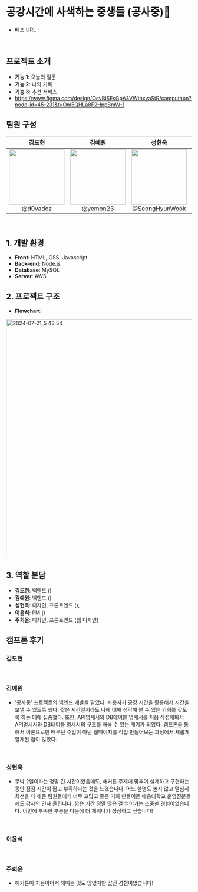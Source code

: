 # 공강시간에 사색하는 중생들 (공사중)🚧

- 배포 URL : 

  <br>

## 프로젝트 소개

- **기능 1**: 오늘의 질문
- **기능 2**: 나의 기록
- **기능 3**: 추천 서비스
- https://www.figma.com/design/OcvBiSEsGpA3VWthxyaStR/camputhon?node-id=45-231&t=Om5QHLa8F2HppBmW-1
  <br>

## 팀원 구성

<div align="center">

|                                                                 **김도현**                                                                  |                                                                 **김예원**                                                                  |                                                               **성현욱**                                                                |                                                                **이윤석**                                                                 |                                                                **주희윤**                                                                |
| :-----------------------------------------------------------------------------------------------------------------------------------------: | :-----------------------------------------------------------------------------------------------------------------------------------------: | :-------------------------------------------------------------------------------------------------------------------------------------: | :---------------------------------------------------------------------------------------------------------------------------------------: | :--------------------------------------------------------------------------------------------------------------------------------------: |
| [<img src="https://avatars.githubusercontent.com/u/174128289?v=4" height=150 width=150> <br/> @d0vadoz](https://github.com/d0vadoz) | [<img src="https://avatars.githubusercontent.com/u/174130010?v=4" height=150 width=150> <br/> @yemon23](https://github.com/yewon23) | [<img src="https://avatars.githubusercontent.com/u/81460480?v=4" height=150 width=150> <br/> @SeongHyunWook](https://github.com/SeongHyunWook) | [<img src="https://avatars.githubusercontent.com/u/164312366?v=4" height=150 width=150> <br/> @yslmoment](https://github.com/yslmoment) | [<img src="https://avatars.githubusercontent.com/u/139067399?v=4" height=150 width=150> <br/> @gmldbs3104](https://github.com/gmldbs3104) |

</div>

<br>

## 1. 개발 환경

- **Front**: HTML, CSS, Javascript
- **Back-end**: Node.js
- **Database**: MySQL
- **Server**: AWS
  <br>

## 2. 프로젝트 구조

- **Flowchart**:

<img width="647" alt="2024-07-21_5 43 54" src="https://github.com/user-attachments/assets/b3f9015e-80e1-406b-9061-cf13f1e80b37">
  <br>

## 3. 역할 분담

- **김도현**: 백엔드 ()
- **김예원**: 벡앤드 () 
- **성현욱**: 디자인, 프론트엔드 (),
- **이윤석**: PM ()
- **주희윤**: 디자인, 프론트엔드 (웹 디자인)

## 캠프톤 후기

### 김도현


<br>

### 김예원
- '공사중' 프로젝트의 백엔드 개발을 맡았다. 사용자가 공강 시간을 활용해서 시간을 보낼 수 있도록 했다. 짧은 시간일지라도 나에 대해 생각해 볼 수 있는 기회를 갖도록 하는 데에 집중했다. 또한, API명세서와 DB테이블 명세서를 처음 작성해봐서 API명세서와 DB테이블 명세서의 구조를 배울 수 있는 계기가 되었다. 캠프톤을 통해서 이론으로만 배우던 수업이 아닌 웹페이지를 직접 만들어보는 과정에서 새롭게 알게된 점이 많았다.

<br>

### 성현욱
- 무박 2일이라는 정말 긴 시간이었음에도, 해커톤 주제에 맞추어 설계하고 구현하는 동안 점점 시간이 짧고 부족하다는 것을 느꼈습니다. 어느 한명도 놀지 않고 열심히 최선을 다 해준 팀원들에게 너무 고맙고 좋은 기회 만들어준 에융대학교 운영진분들께도 감사의 인사 올립니다. 짧은 기간 정말 많은 걸 얻어가는 소중한 경험이었습니다. 이번에 부족한 부분을 다음에 더 채워나가 성장하고 싶습니다!

<br>

### 이윤석


<br>

### 주희윤
- 해커톤이 처음이어서 헤매는 것도 많았지만 값진 경험이었습니다! 

